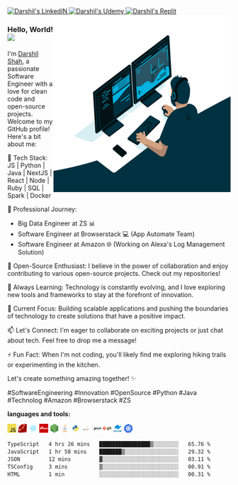 <a href="https://www.linkedin.com/in/iamdarshil/">
  <img alt="Darshil's LinkedIN" width="50px" src="https://content.linkedin.com/content/dam/me/business/en-us/amp/brand-site/v2/bg/LI-Bug.svg.original.svg" />
</a>

<a href="https://www.udemy.com/user/darshil-shah-103/">
  <img alt="Darshil's Udemy" width="50px" src="https://pbs.twimg.com/profile_images/1417157967124721666/xShJF4Km_400x400.png" />
</a>

<a href="https://replit.com/@Trixx">
  <img alt="Darshil's Replit" width="50px" src="https://encrypted-tbn0.gstatic.com/images?q=tbn:ANd9GcSx8r92MExhSZwJGpnf6lDoaNBhMMeMlflbyA&usqp=CAU" />
</a>


<br>

<img align="right" alt="GIF" src="https://github.com/Darshill9991/Darshill9991/blob/main/code.gif?raw=true" width="400" height="400" />

### Hello, World! <img src="https://media.giphy.com/media/hvRJCLFzcasrR4ia7z/giphy.gif" width="25px">

I'm [Darshil Shah](https://www.linkedin.com/in/iamdarshil/), a passionate Software Engineer with a love for clean code and open-source projects. Welcome to my GitHub profile! Here's a bit about me:

🔧 Tech Stack: JS | Python | Java | NextJS | React | Node | Ruby | SQL | Spark | Docker

💼 Professional Journey: 
- Big Data Engineer at ZS 📊
- Software Engineer at Browserstack 💻 (App Automate Team)
- Software Engineer at Amazon 🌐 (Working on Alexa's Log Management Solution)

🚀 Open-Source Enthusiast: I believe in the power of collaboration and enjoy contributing to various open-source projects. Check out my repositories!

🌱 Always Learning: Technology is constantly evolving, and I love exploring new tools and frameworks to stay at the forefront of innovation.

🎯 Current Focus: Building scalable applications and pushing the boundaries of technology to create solutions that have a positive impact.

📫 Let's Connect: I'm eager to collaborate on exciting projects or just chat about tech. Feel free to drop me a message!

⚡ Fun Fact: When I'm not coding, you'll likely find me exploring hiking trails or experimenting in the kitchen.

Let's create something amazing together! ✨

#SoftwareEngineering #Innovation #OpenSource #Python #Java #Technolog #Amazon #Browserstack #ZS

**languages and tools:**  

<code><img height="20" src="https://raw.githubusercontent.com/github/explore/80688e429a7d4ef2fca1e82350fe8e3517d3494d/topics/javascript/javascript.png"></code>
<code><img height="20" src="https://raw.githubusercontent.com/github/explore/80688e429a7d4ef2fca1e82350fe8e3517d3494d/topics/ruby/ruby.png"></code>
<code><img height="20" src="https://raw.githubusercontent.com/github/explore/80688e429a7d4ef2fca1e82350fe8e3517d3494d/topics/react/react.png"></code>
<code><img height="20" src="https://raw.githubusercontent.com/github/explore/80688e429a7d4ef2fca1e82350fe8e3517d3494d/topics/rails/rails.png"></code>
<code><img height="20" src="https://raw.githubusercontent.com/github/explore/80688e429a7d4ef2fca1e82350fe8e3517d3494d/topics/nodejs/nodejs.png"></code>
<code><img height="20" src="https://raw.githubusercontent.com/github/explore/80688e429a7d4ef2fca1e82350fe8e3517d3494d/topics/java/java.png"></code>
<code><img height="20" src="https://raw.githubusercontent.com/github/explore/80688e429a7d4ef2fca1e82350fe8e3517d3494d/topics/python/python.png"></code>
<code><img height="20" src="https://raw.githubusercontent.com/github/explore/80688e429a7d4ef2fca1e82350fe8e3517d3494d/topics/mysql/mysql.png"></code>
<code><img height="20" src="https://raw.githubusercontent.com/github/explore/80688e429a7d4ef2fca1e82350fe8e3517d3494d/topics/bash/bash.png"></code>
<code><img height="20" src="https://raw.githubusercontent.com/github/explore/80688e429a7d4ef2fca1e82350fe8e3517d3494d/topics/git/git.png"></code>
<code><img height="20" src="https://raw.githubusercontent.com/github/explore/80688e429a7d4ef2fca1e82350fe8e3517d3494d/topics/docker/docker.png"></code>
<code><img height="20" src="https://raw.githubusercontent.com/github/explore/80688e429a7d4ef2fca1e82350fe8e3517d3494d/topics/kubernetes/kubernetes.png"></code>

<!--START_SECTION:waka-->

```txt
TypeScript   4 hrs 26 mins   ████████████████▒░░░░░░░░   65.76 %
JavaScript   1 hr 58 mins    ███████▒░░░░░░░░░░░░░░░░░   29.32 %
JSON         12 mins         ▓░░░░░░░░░░░░░░░░░░░░░░░░   03.11 %
TSConfig     3 mins          ▒░░░░░░░░░░░░░░░░░░░░░░░░   00.91 %
HTML         1 min           ░░░░░░░░░░░░░░░░░░░░░░░░░   00.31 %
```

<!--END_SECTION:waka-->

